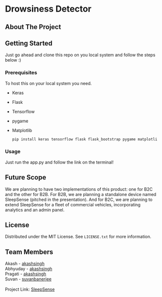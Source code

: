 # Drowsiness Detector
## About The Project


## Getting Started
Just go ahead and clone this repo on you local system and follow the steps below :)

### Prerequisites

To host this on your local system you need.
* Keras
* Flask
* Tensorflow
* pygame
* Matplotlib
  
  ```sh
  pip install keras tensorflow flask flask_bootstrap pygame matplotlib
  ```

### Usage

Just run the app.py and follow the link on the terminal!

## Future Scope

We are planning to have two implementations of this product: one for B2C and the other for B2B. For B2B, we are planning a standalone device named SleepSense (pitched in the presentation). And for B2C, we are planning to extend SleepSense for a fleet of commercial vehicles, incorporating analytics and an admin panel.

## License

Distributed under the MIT License. See `LICENSE.txt` for more information.



## Team Members

Akash - [akashsingh](https://github.com/Akash-Singh04) <br>
Abhyuday - [akashsingh](https://github.com/username) <br>
Pragati - [akashsingh](https://github.com/username) <br>
Suvan - [suvanbanerjee](https://github.com/suvanbanerjee) <br>
<br>
Project Link: [SleepSense](https://github.com/Akash-Singh04/Drowsiness-Detector)
